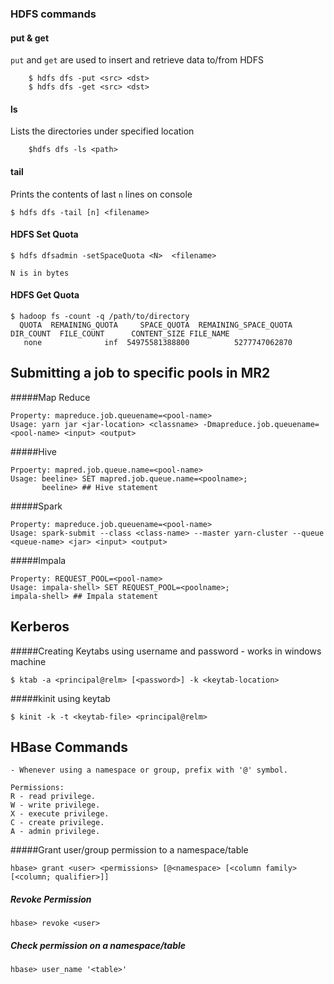 ### HDFS commands
#### put & get
``put`` and ``get`` are used to insert and retrieve data to/from HDFS
```
    $ hdfs dfs -put <src> <dst>
    $ hdfs dfs -get <src> <dst>
```

#### ls
Lists the directories under specified location
```
    $hdfs dfs -ls <path>
```

#### tail
Prints the contents of last ``n`` lines on console
```
$ hdfs dfs -tail [n] <filename>
```


#### HDFS Set Quota
```
$ hdfs dfsadmin -setSpaceQuota <N>  <filename>

N is in bytes
```


#### HDFS Get Quota
```
$ hadoop fs -count -q /path/to/directory
  QUOTA  REMAINING_QUOTA     SPACE_QUOTA  REMAINING_SPACE_QUOTA    DIR_COUNT  FILE_COUNT      CONTENT_SIZE FILE_NAME
   none              inf  54975581388800          5277747062870   
```


## Submitting a job to specific pools in MR2
#####Map Reduce
``` 
Property: mapreduce.job.queuename=<pool-name>
Usage: yarn jar <jar-location> <classname> -Dmapreduce.job.queuename=<pool-name> <input> <output>
```
#####Hive
```
Prpoerty: mapred.job.queue.name=<pool-name>
Usage: beeline> SET mapred.job.queue.name=<poolname>;
       beeline> ## Hive statement
```
#####Spark
```
Property: mapreduce.job.queuename=<pool-name>
Usage: spark-submit --class <class-name> --master yarn-cluster --queue <queue-name> <jar> <input> <output>
```

#####Impala
```
Property: REQUEST_POOL=<pool-name>
Usage: impala-shell> SET REQUEST_POOL=<poolname>;
impala-shell> ## Impala statement
```


## Kerberos
#####Creating Keytabs using username and password - works in windows machine
```
$ ktab -a <principal@relm> [<password>] -k <keytab-location>
```
#####kinit using keytab
```
$ kinit -k -t <keytab-file> <principal@relm>
```

## HBase Commands
```
- Whenever using a namespace or group, prefix with '@' symbol.

Permissions:
R - read privilege.
W - write privilege.
X - execute privilege.
C - create privilege.
A - admin privilege.
```
#####Grant user/group permission to a namespace/table
```
hbase> grant <user> <permissions> [@<namespace> [<column family> [<column; qualifier>]]
```

##### Revoke Permission
```
hbase> revoke <user>
```

##### Check permission on a namespace/table
```
hbase> user_name '<table>'
```
